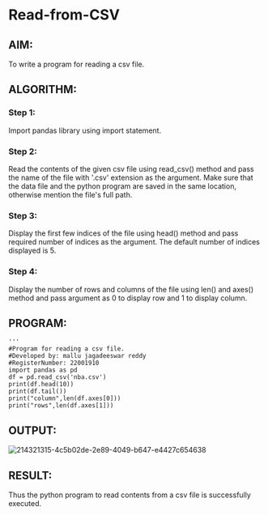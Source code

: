 # Read-from-CSV

## AIM:
To write a program for reading a csv file.
## ALGORITHM:
### Step 1:
Import pandas library using import statement.
### Step 2:
Read the contents of the given csv file using read_csv() method and pass the name of the file with '.csv' extension as the argument. Make sure that the data file and the python program are saved in the same location, otherwise mention the file's full path.
### Step 3:
Display the first few indices of the file using head() method and pass required number of indices as the argument. The default number of indices displayed is 5.
### Step 4:
Display the number of rows and columns of the file using len() and axes() method and pass argument as 0 to display row and 1 to display column.

## PROGRAM:
```
'''
#Program for reading a csv file.
#Developed by: mallu jagadeeswar reddy
#RegisterNumber: 22001910
import pandas as pd
df = pd.read_csv('nba.csv')
print(df.head(10))
print(df.tail())
print("column",len(df.axes[0]))
print("rows",len(df.axes[1]))
```
## OUTPUT:
![214321315-4c5b02de-2e89-4049-b647-e4427c654638](https://user-images.githubusercontent.com/120623104/214892461-baaee318-ce7d-424b-b70f-1470cf065fcf.jpg)

## RESULT:
Thus the python program to read contents from a csv file is successfully executed.
